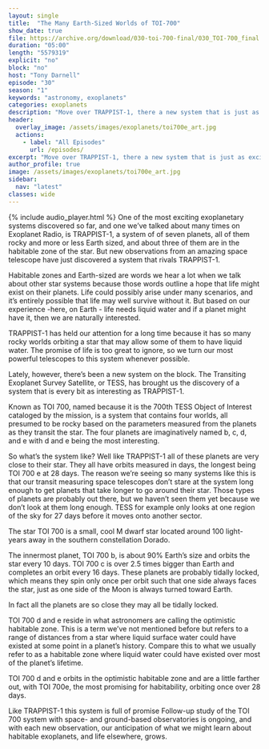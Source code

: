 ```yaml
---
layout: single
title:  "The Many Earth-Sized Worlds of TOI-700"
show_date: true
file: https://archive.org/download/030-toi-700-final/030_TOI-700_final.mp3
duration: "05:00"
length: "5579319"
explicit: "no"
block: "no"
host: "Tony Darnell"
episode: "30"
season: "1"
keywords: "astronomy, exoplanets"
categories: exoplanets
description: "Move over TRAPPIST-1, there a new system that is just as exciting.  TOI-700 is a system of four rocky, Earth-sized worlds and some might be habitable"
header:
  overlay_image: /assets/images/exoplanets/toi700e_art.jpg
  actions:
    - label: "All Episodes"
      url: /episodes/
excerpt: "Move over TRAPPIST-1, there a new system that is just as exciting.  TOI-700 is a system of four rocky, Earth-sized worlds and some might be habitable"
author_profile: true
image: /assets/images/exoplanets/toi700e_art.jpg
sidebar: 
  nav: "latest"
classes: wide
---
```


{% include audio_player.html %} 
One of the most exciting exoplanetary systems discovered so far, and one we’ve talked about many times on Exoplanet Radio, is TRAPPIST-1, a system of of seven planets, all of them rocky and more or less Earth sized, and about three of them are in the habitable zone of the star.  But new observations from an amazing space telescope have just discovered a system that rivals TRAPPIST-1.

Habitable zones and Earth-sized are words we hear a lot when we talk about other star systems because those words outline a hope that life might exist on their planets.  Life could possibly arise under many scenarios, and it’s entirely possible that life may well survive without it.  But based on our experience -here, on Earth -  life needs liquid water and if a planet might have it, then we are naturally interested.

TRAPPIST-1 has held our attention for a long time because it has so many rocky worlds orbiting a star that may allow some of them to have liquid water.  The promise of life is too great to ignore, so we turn our most powerful telescopes to this system whenever possible.

Lately, however, there’s been a new system on the block.  The Transiting Exoplanet Survey Satellite, or TESS, has brought us the discovery of a system that is every bit as interesting as TRAPPIST-1.

Known as TOI 700, named because it is the 700th TESS Object of Interest cataloged by the mission, is a system that contains four worlds, all presumed to be rocky based on the parameters measured from the planets as they transit the star.  The four planets are imaginatively named b, c, d, and e with d and e being the most interesting.

So what’s the system like?  Well like TRAPPIST-1 all of these planets are very close to their star.  They all have orbits measured in days, the longest being TOI 700 e at 28 days.  The reason we’re seeing so many systems like this is that our transit measuring space telescopes don’t stare at the system long enough to get planets that take longer to go around their star.  Those types of planets are probably out there, but we haven’t seen them yet because we don’t look at them long enough.  TESS for example only looks at one region of the sky for 27 days before it moves onto another sector.

The star TOI 700 is a small, cool M dwarf star located around 100 light-years away in the southern constellation Dorado.

The innermost planet, TOI 700 b, is about 90% Earth’s size and orbits the star every 10 days. TOI 700 c is over 2.5 times bigger than Earth and completes an orbit every 16 days. These planets are probably tidally locked, which means they spin only once per orbit such that one side always faces the star, just as one side of the Moon is always turned toward Earth.

In fact all the planets are so close they may all be tidally locked.

TOI 700 d and e reside in what astronomers are calling the optimistic habitable zone.  This is a term we’ve not mentioned before but refers to a range of distances from a star where liquid surface water could have existed at some point in a planet’s history.  Compare this to what we usually refer to as a habitable zone where liquid water could have existed over most of the planet’s lifetime. 

TOI 700 d and e orbits in the optimistic habitable zone and are a little farther out, with TOI 700e, the most promising for habitability, orbiting once over 28 days.

Like TRAPPIST-1 this system is full of promise Follow-up study of the TOI 700 system with space- and ground-based observatories is ongoing, and with each new observation, our anticipation of what we might learn about habitable exoplanets, and life elsewhere, grows.
